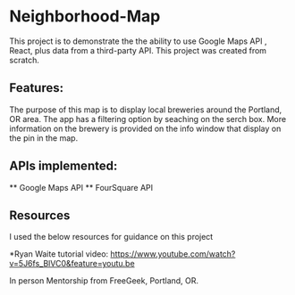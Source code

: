 # Neighborhood-Map

This project is to demonstrate the the ability to use Google Maps API , React, plus data from a third-party API. This project 
was created from scratch. 

## Features:
The purpose of this map is to display local breweries around the Portland, OR area. The app has a filtering option by seaching 
on the serch box. More information on the brewery is provided on the info window that display on the pin in the map.

## APIs implemented:

** Google Maps API
** FourSquare API
## Resources

I used the below resources for guidance on this project

*Ryan Waite tutorial video: https://www.youtube.com/watch?v=5J6fs_BlVC0&feature=youtu.be

In person Mentorship from FreeGeek, Portland, OR.
